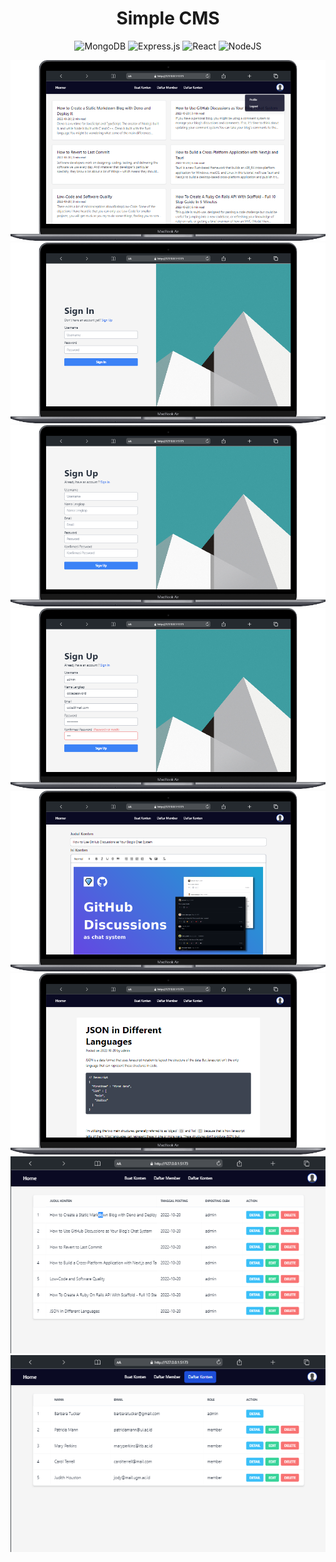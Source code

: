 <div align="center">

<h1>Simple CMS</h1>

![MongoDB](https://img.shields.io/badge/MongoDB-%234ea94b.svg?style=for-the-badge&logo=mongodb&logoColor=white)
![Express.js](https://img.shields.io/badge/express.js-%23404d59.svg?style=for-the-badge&logo=express&logoColor=%2361DAFB)
![React](https://img.shields.io/badge/react-%2320232a.svg?style=for-the-badge&logo=react&logoColor=%2361DAFB)
![NodeJS](https://img.shields.io/badge/node.js-6DA55F?style=for-the-badge&logo=node.js&logoColor=white)

[//]: # (image from /docs)
![Home](/docs/home.png)
![Login](/docs/signin.png)
![Register](/docs/signup.png)
![signuperr](/docs/signuperror.png)
![createkonten](/docs/createkonten.png)
![konten](/docs/konten.png)
![kontensetting](/docs/kontensetting.png)
![membersetting](/docs/membersetting.png)


</div>